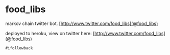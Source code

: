 # food_libs
markov chain twitter bot. [http://www.twitter.com/food_libs](@food_libs)

deployed to heroku, view on twitter here: [http://www.twitter.com/food_libs](@food_libs)

`#ifollowback`
